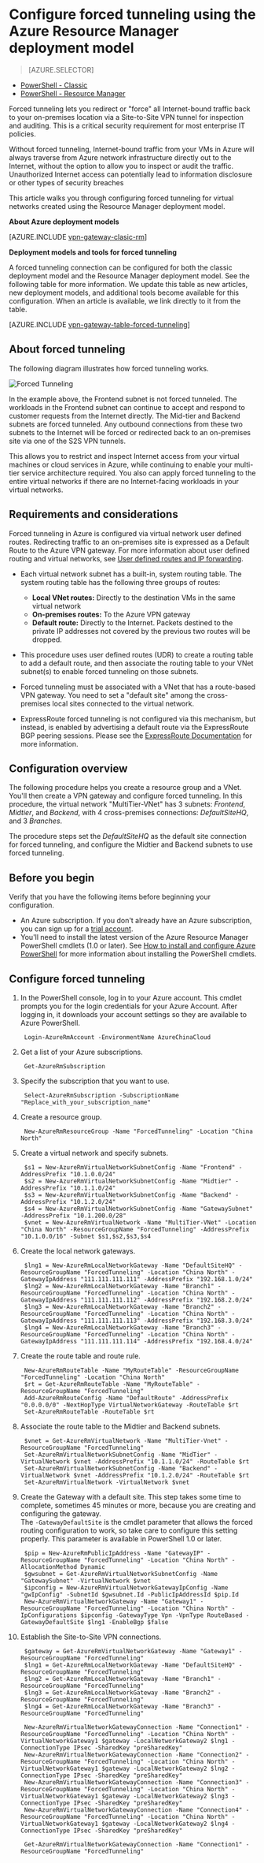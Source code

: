 <properties
    pageTitle="Configure forced tunneling for Azure Site-to-Site connections: Resource Manager | Azure"
    description="How to redirect or 'force' all Internet-bound traffic back to your on-premises location."
    services="vpn-gateway"
    documentationcenter="na"
    author="cherylmc"
    manager="timlt"
    editor=""
    tags="azure-resource-manager" />
<tags
    ms.assetid="cbe58db8-b598-4c9f-ac88-62c865eb8721"
    ms.service="vpn-gateway"
    ms.devlang="na"
    ms.topic="article"
    ms.tgt_pltfrm="na"
    ms.workload="infrastructure-services"
    ms.date="08/10/2016"
    wacn.date=""
    ms.author="cherylmc" />

# Configure forced tunneling using the Azure Resource Manager deployment model
> [AZURE.SELECTOR]
- [PowerShell - Classic](/documentation/articles/vpn-gateway-about-forced-tunneling/)
- [PowerShell - Resource Manager](/documentation/articles/vpn-gateway-forced-tunneling-rm/)

Forced tunneling lets you redirect or "force" all Internet-bound traffic back to your on-premises location via a Site-to-Site VPN tunnel for inspection and auditing. This is a critical security requirement for most enterprise IT policies.

Without forced tunneling, Internet-bound traffic from your VMs in Azure will always traverse from Azure network infrastructure directly out to the Internet, without the option to allow you to inspect or audit the traffic. Unauthorized Internet access can potentially lead to information disclosure or other types of security breaches

This article walks you through configuring forced tunneling for virtual networks created using the Resource Manager deployment model.

**About Azure deployment models**

[AZURE.INCLUDE [vpn-gateway-clasic-rm](../../includes/vpn-gateway-classic-rm-include.md)]

**Deployment models and tools for forced tunneling**

A forced tunneling connection can be configured for both the classic deployment model and the Resource Manager deployment model. See the following table for more information. We update this table as new articles, new deployment models, and additional tools become available for this configuration. When an article is available, we link directly to it from the table.

[AZURE.INCLUDE [vpn-gateway-table-forced-tunneling](../../includes/vpn-gateway-table-forcedtunnel-include.md)]

## About forced tunneling
The following diagram illustrates how forced tunneling works. 

![Forced Tunneling](./media/vpn-gateway-forced-tunneling-rm/forced-tunnel.png)

In the example above, the Frontend subnet is not forced tunneled. The workloads in the Frontend subnet can continue to accept and respond to customer requests from the Internet directly. The Mid-tier and Backend subnets are forced tunneled. Any outbound connections from these two subnets to the Internet will be forced or redirected back to an on-premises site via one of the S2S VPN tunnels.

This allows you to restrict and inspect Internet access from your virtual machines or cloud services in Azure, while continuing to enable your multi-tier service architecture required. You also can apply forced tunneling to the entire virtual networks if there are no Internet-facing workloads in your virtual networks.

## Requirements and considerations
Forced tunneling in Azure is configured via virtual network user defined routes. Redirecting traffic to an on-premises site is expressed as a Default Route to the Azure VPN gateway. For more information about user defined routing and virtual networks, see [User defined routes and IP forwarding](/documentation/articles/virtual-networks-udr-overview/).

* Each virtual network subnet has a built-in, system routing table. The system routing table has the following three groups of routes:
  
    * **Local VNet routes:** Directly to the destination VMs in the same virtual network
    * **On-premises routes:** To the Azure VPN gateway
    * **Default route:** Directly to the Internet. Packets destined to the private IP addresses not covered by the previous two routes will be dropped.
* This procedure uses user defined routes (UDR) to create a routing table to add a default route, and then associate the routing table to your VNet subnet(s) to enable forced tunneling on those subnets.
* Forced tunneling must be associated with a VNet that has a route-based VPN gateway. You need to set a "default site" among the cross-premises local sites connected to the virtual network.
* ExpressRoute forced tunneling is not configured via this mechanism, but instead, is enabled by advertising a default route via the ExpressRoute BGP peering sessions. Please see the [ExpressRoute Documentation](/documentation/services/expressroute/) for more information.

## Configuration overview
The following procedure helps you create a resource group and a VNet. You'll then create a VPN gateway and configure forced tunneling. In this procedure, the virtual network "MultiTier-VNet" has 3 subnets: *Frontend*, *Midtier*, and *Backend*, with 4 cross-premises connections: *DefaultSiteHQ*, and 3 *Branches*.

The procedure steps set the *DefaultSiteHQ* as the default site connection for forced tunneling, and configure the Midtier and Backend subnets to use forced tunneling.

## Before you begin
Verify that you have the following items before beginning your configuration.

* An Azure subscription. If you don't already have an Azure subscription, you can sign up for a [trial account](/pricing/1rmb-trial/).
* You'll need to install the latest version of the Azure Resource Manager PowerShell cmdlets (1.0 or later). See [How to install and configure Azure PowerShell](https://docs.microsoft.com/powershell/azureps-cmdlets-docs) for more information about installing the PowerShell cmdlets.

## Configure forced tunneling
1. In the PowerShell console, log in to your Azure account. This cmdlet prompts you for the login credentials for your Azure Account. After logging in, it downloads your account settings so they are available to Azure PowerShell.
   
        Login-AzureRmAccount -EnvironmentName AzureChinaCloud 
2. Get a list of your Azure subscriptions.
   
        Get-AzureRmSubscription
3. Specify the subscription that you want to use. 
   
        Select-AzureRmSubscription -SubscriptionName "Replace_with_your_subscription_name"
4. Create a resource group.
   
        New-AzureRmResourceGroup -Name "ForcedTunneling" -Location "China North"
5. Create a virtual network and specify subnets. 
   
        $s1 = New-AzureRmVirtualNetworkSubnetConfig -Name "Frontend" -AddressPrefix "10.1.0.0/24"
        $s2 = New-AzureRmVirtualNetworkSubnetConfig -Name "Midtier" -AddressPrefix "10.1.1.0/24"
        $s3 = New-AzureRmVirtualNetworkSubnetConfig -Name "Backend" -AddressPrefix "10.1.2.0/24"
        $s4 = New-AzureRmVirtualNetworkSubnetConfig -Name "GatewaySubnet" -AddressPrefix "10.1.200.0/28"
        $vnet = New-AzureRmVirtualNetwork -Name "MultiTier-VNet" -Location "China North" -ResourceGroupName "ForcedTunneling" -AddressPrefix "10.1.0.0/16" -Subnet $s1,$s2,$s3,$s4
6. Create the local network gateways.
   
        $lng1 = New-AzureRmLocalNetworkGateway -Name "DefaultSiteHQ" -ResourceGroupName "ForcedTunneling" -Location "China North" -GatewayIpAddress "111.111.111.111" -AddressPrefix "192.168.1.0/24"
        $lng2 = New-AzureRmLocalNetworkGateway -Name "Branch1" -ResourceGroupName "ForcedTunneling" -Location "China North" -GatewayIpAddress "111.111.111.112" -AddressPrefix "192.168.2.0/24"
        $lng3 = New-AzureRmLocalNetworkGateway -Name "Branch2" -ResourceGroupName "ForcedTunneling" -Location "China North" -GatewayIpAddress "111.111.111.113" -AddressPrefix "192.168.3.0/24"
        $lng4 = New-AzureRmLocalNetworkGateway -Name "Branch3" -ResourceGroupName "ForcedTunneling" -Location "China North" -GatewayIpAddress "111.111.111.114" -AddressPrefix "192.168.4.0/24"
7. Create the route table and route rule.
   
        New-AzureRmRouteTable -Name "MyRouteTable" -ResourceGroupName "ForcedTunneling" -Location "China North"
        $rt = Get-AzureRmRouteTable -Name "MyRouteTable" -ResourceGroupName "ForcedTunneling" 
        Add-AzureRmRouteConfig -Name "DefaultRoute" -AddressPrefix "0.0.0.0/0" -NextHopType VirtualNetworkGateway -RouteTable $rt
        Set-AzureRmRouteTable -RouteTable $rt
8. Associate the route table to the Midtier and Backend subnets.
   
        $vnet = Get-AzureRmVirtualNetwork -Name "MultiTier-Vnet" -ResourceGroupName "ForcedTunneling"
        Set-AzureRmVirtualNetworkSubnetConfig -Name "MidTier" -VirtualNetwork $vnet -AddressPrefix "10.1.1.0/24" -RouteTable $rt
        Set-AzureRmVirtualNetworkSubnetConfig -Name "Backend" -VirtualNetwork $vnet -AddressPrefix "10.1.2.0/24" -RouteTable $rt
        Set-AzureRmVirtualNetwork -VirtualNetwork $vnet
9. Create the Gateway with a default site. This step takes some time to complete, sometimes 45 minutes or more, because you are creating and configuring the gateway.<br> The `-GatewayDefaultSite` is the cmdlet parameter that allows the forced routing configuration to work, so take care to configure this setting properly. This parameter is available in PowerShell 1.0 or later.
   
        $pip = New-AzureRmPublicIpAddress -Name "GatewayIP" -ResourceGroupName "ForcedTunneling" -Location "China North" -AllocationMethod Dynamic
        $gwsubnet = Get-AzureRmVirtualNetworkSubnetConfig -Name "GatewaySubnet" -VirtualNetwork $vnet
        $ipconfig = New-AzureRmVirtualNetworkGatewayIpConfig -Name "gwIpConfig" -SubnetId $gwsubnet.Id -PublicIpAddressId $pip.Id
        New-AzureRmVirtualNetworkGateway -Name "Gateway1" -ResourceGroupName "ForcedTunneling" -Location "China North" -IpConfigurations $ipconfig -GatewayType Vpn -VpnType RouteBased -GatewayDefaultSite $lng1 -EnableBgp $false
10. Establish the Site-to-Site VPN connections.
    
         $gateway = Get-AzureRmVirtualNetworkGateway -Name "Gateway1" -ResourceGroupName "ForcedTunneling"
         $lng1 = Get-AzureRmLocalNetworkGateway -Name "DefaultSiteHQ" -ResourceGroupName "ForcedTunneling" 
         $lng2 = Get-AzureRmLocalNetworkGateway -Name "Branch1" -ResourceGroupName "ForcedTunneling" 
         $lng3 = Get-AzureRmLocalNetworkGateway -Name "Branch2" -ResourceGroupName "ForcedTunneling" 
         $lng4 = Get-AzureRmLocalNetworkGateway -Name "Branch3" -ResourceGroupName "ForcedTunneling" 
    
         New-AzureRmVirtualNetworkGatewayConnection -Name "Connection1" -ResourceGroupName "ForcedTunneling" -Location "China North" -VirtualNetworkGateway1 $gateway -LocalNetworkGateway2 $lng1 -ConnectionType IPsec -SharedKey "preSharedKey"
         New-AzureRmVirtualNetworkGatewayConnection -Name "Connection2" -ResourceGroupName "ForcedTunneling" -Location "China North" -VirtualNetworkGateway1 $gateway -LocalNetworkGateway2 $lng2 -ConnectionType IPsec -SharedKey "preSharedKey"
         New-AzureRmVirtualNetworkGatewayConnection -Name "Connection3" -ResourceGroupName "ForcedTunneling" -Location "China North" -VirtualNetworkGateway1 $gateway -LocalNetworkGateway2 $lng3 -ConnectionType IPsec -SharedKey "preSharedKey"
         New-AzureRmVirtualNetworkGatewayConnection -Name "Connection4" -ResourceGroupName "ForcedTunneling" -Location "China North" -VirtualNetworkGateway1 $gateway -LocalNetworkGateway2 $lng4 -ConnectionType IPsec -SharedKey "preSharedKey"
    
         Get-AzureRmVirtualNetworkGatewayConnection -Name "Connection1" -ResourceGroupName "ForcedTunneling"